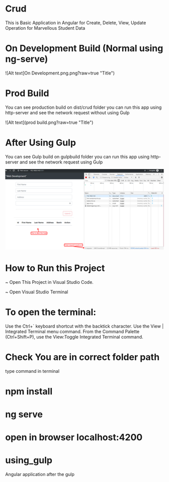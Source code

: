 # Crud

This is Basic Application in Angular for Create, Delete, View, Update Operation for Marvellous Student Data

# On Development Build (Normal using ng-serve)

![Alt text]On Development.png.png?raw=true "Title")

# Prod Build

You can see production build on dist/crud folder you can run this app using http-server and see the network request without using Gulp

![Alt text](prod build.png?raw=true "Title")

# After Using Gulp

You can see Gulp build on gulpbuild folder you can run this app using http-server and see the network request using Gulp

![Alt text](gulp.png?raw=true "Title")

# How to Run this Project

~ Open This Project in Visual Studio Code.

~ Open Visual Studio Terminal

# To open the terminal:

Use the Ctrl+` keyboard shortcut with the backtick character.
Use the View | Integrated Terminal menu command.
From the Command Palette (Ctrl+Shift+P), use the View:Toggle Integrated Terminal command.

# Check You are in correct folder path 

type command in terminal 
# npm install
# ng serve
# open in browser localhost:4200
# using_gulp
Angular application after the gulp 
